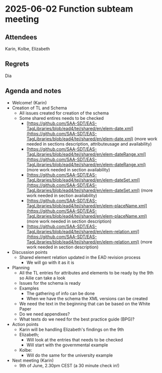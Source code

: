 # 2025-06-02 Function subteam meeting


## Attendees

Karin, Kolbe, Elizabeth


## Regrets

Dia 


## Agenda and notes



* Welcome! (Karin)
* Creation of TL and Schema
    * All issues created for creation of the schema
    * Some shared entires needs to be checked
        * [https://github.com/SAA-SDT/EAS-TagLibraries/blob/ead4/tei/shared/en/elem-date.xml](https://github.com/SAA-SDT/EAS-TagLibraries/blob/ead4/tei/shared/en/elem-date.xml)  (more work needed  in sections description, attributeusage and availability)
        * [https://github.com/SAA-SDT/EAS-TagLibraries/blob/ead4/tei/shared/en/elem-dateRange.xml](https://github.com/SAA-SDT/EAS-TagLibraries/blob/ead4/tei/shared/en/elem-dateRange.xml)  (more work needed  in section availability)
        * [https://github.com/SAA-SDT/EAS-TagLibraries/blob/ead4/tei/shared/en/elem-dateSet.xml](https://github.com/SAA-SDT/EAS-TagLibraries/blob/ead4/tei/shared/en/elem-dateSet.xml)  (more work needed  in section availability)
        * [https://github.com/SAA-SDT/EAS-TagLibraries/blob/ead4/tei/shared/en/elem-placeName.xml](https://github.com/SAA-SDT/EAS-TagLibraries/blob/ead4/tei/shared/en/elem-placeName.xml)  (more work needed  in section description)
        * [https://github.com/SAA-SDT/EAS-TagLibraries/blob/ead4/tei/shared/en/elem-relation.xml](https://github.com/SAA-SDT/EAS-TagLibraries/blob/ead4/tei/shared/en/elem-relation.xml)  (more work needed  in section description)
* Discussion points
    * Shared element relation updated in the EAD revision process
        * We will go with it as it is 
* Planning
    * All the TL entries for attributes and elements to be ready by the 9th so Ailie can take a look
    * Issues for the schema is ready
    * Examples
        * The gathering of info can be done
        * When we have the schema the XML versions can be created
    * We need the text in the beginning that can be based on the White Paper
    * Do we need appendixes?
    * What texts do we need for the best practice guide (BPG)?
* Action points
    * Karin will be handling Elizabeth's findings on the 9th
    * Elizabeth; 
        * Will look at the entries that needs to be checked
        * Will start with the governmental example
    * Kolbe: 
        * Will do the same for the university example 
* Next meeting (Karin)
    * 9th of June, 2.30pm CEST (a 30 minute check in!)
